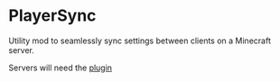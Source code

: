 # PlayerSync
Utility mod to seamlessly sync settings between clients on a Minecraft server.

Servers will need the [plugin](https://github.com/killjoy1221/PlayerSync-plugin)
